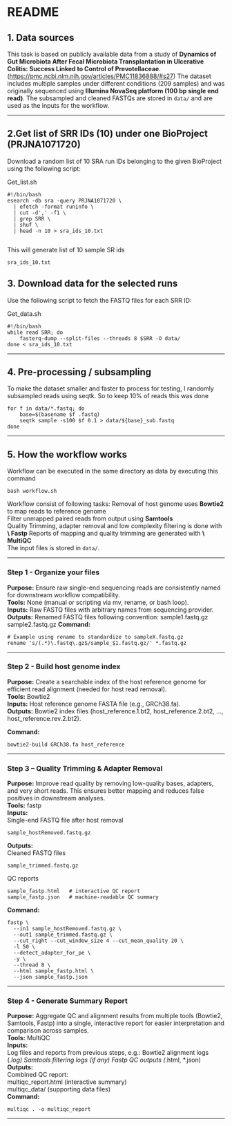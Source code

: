 

#  README

## 1. Data sources

This task is based on publicly available data from a study of **Dynamics of Gut Microbiota After Fecal Microbiota Transplantation in Ulcerative Colitis: Success Linked to Control of Prevotellaceae**. (https://pmc.ncbi.nlm.nih.gov/articles/PMC11836888/#s27) The dataset includes multiple samples under different conditions (209 samples) and was originally sequenced using **Illumina NovaSeq platform (100 bp single end read)**.
The subsampled and cleaned FASTQs are stored in `data/` and are used as the inputs for the workflow.

---

## 2.Get list of SRR IDs (10) under one BioProject (PRJNA1071720)
Download a random list of 10 SRA run IDs belonging to the given BioProject using the following script:

Get_list.sh
```
#!/bin/bash
esearch -db sra -query PRJNA1071720 \
  | efetch -format runinfo \
  | cut -d',' -f1 \
  | grep SRR \
  | shuf \
  | head -n 10 > sra_ids_10.txt


```
This will generate list of 10 sample SR ids
```
sra_ids_10.txt
```

## 3. Download data for the selected runs

Use the following script to fetch the FASTQ files for each SRR ID:

Get_data.sh
```
#!/bin/bash
while read SRR; do
    fasterq-dump --split-files --threads 8 $SRR -O data/
done < sra_ids_10.txt

```

---


## 4. Pre-processing / subsampling

To make the dataset smaller and faster to process for testing, I randomly subsampled reads using seqtk. So to keep 10% of reads this was done  
```.
for f in data/*.fastq; do
    base=$(basename $f .fastq)
    seqtk sample -s100 $f 0.1 > data/${base}_sub.fastq
done

```

---

## 5. How the workflow works
Workflow can be executed in the same directory as data by executing this command
```
bash workflow.sh
```
Workflow consist of following tasks:
Removal of host genome uses **Bowtie2** to map reads to reference genome  
Filter unmapped paired reads from output using **Samtools**  
Quality Trimming, adapter removal and low complexity filtering is done with **\ Fastp** 
Reports of mapping and quality trimming are generated with **\ MultiQC**  
The input files is stored in `data/`.


---
### Step 1 - Organize your files
**Purpose:** Ensure raw single-end sequencing reads are consistently named for downstream workflow compatibility.  
**Tools:** None (manual or scripting via mv, rename, or bash loop).  
**Inputs:** Raw FASTQ files with arbitrary names from sequencing provider.  
**Outputs:** Renamed FASTQ files following convention:
sample1.fastq.gz
sample2.fastq.gz
**Command:**
```
# Example using rename to standardize to sampleX.fastq.gz
rename 's/(.*)\.fastq\.gz$/sample_$1.fastq.gz/' *.fastq.gz 
```
---

### Step 2 - Build host genome index

**Purpose:** Create a searchable index of the host reference genome for efficient read alignment (needed for host read removal).  
**Tools:** Bowtie2   
**Inputs:** Host reference genome FASTA file (e.g., GRCh38.fa).   
**Outputs:** Bowtie2 index files (host_reference.1.bt2, host_reference.2.bt2, …, host_reference.rev.2.bt2).  
 
**Command:**

```
bowtie2-build GRCh38.fa host_reference
```

---
### Step 3 – Quality Trimming & Adapter Removal
 
**Purpose:** Improve read quality by removing low-quality bases, adapters, and very short reads. This ensures better mapping and reduces false positives in downstream analyses.  
**Tools:** fastp  
**Inputs:**  
Single-end FASTQ file after host removal
 ```
 sample_hostRemoved.fastq.gz
```
**Outputs:**  
Cleaned FASTQ files  
 ```
sample_trimmed.fastq.gz
``` 
QC reports    
```
sample_fastp.html   # interactive QC report
sample_fastp.json   # machine-readable QC summary

```
**Command:**
```
fastp \
  --in1 sample_hostRemoved.fastq.gz \
  --out1 sample_trimmed.fastq.gz \
  --cut_right --cut_window_size 4 --cut_mean_quality 20 \
  -l 50 \
  --detect_adapter_for_pe \
  -y \
  --thread 8 \
  --html sample_fastp.html \
  --json sample_fastp.json

```

---

### Step 4 - Generate Summary Report

**Purpose:** Aggregate QC and alignment results from multiple tools (Bowtie2, Samtools, Fastp) into a single, interactive report for easier interpretation and comparison across samples.  
**Tools:** MultiQC  
**Inputs:**  
Log files and reports from previous steps, e.g.:
  Bowtie2 alignment logs (*.log)
  Samtools filtering logs (if any)
  Fastp QC outputs (*.html, *.json)
**Outputs:**  
  Combined QC report:  
  multiqc_report.html (interactive summary)  
  multiqc_data/ (supporting data files)  
**Command:**  
```
multiqc . -o multiqc_report
```


---


